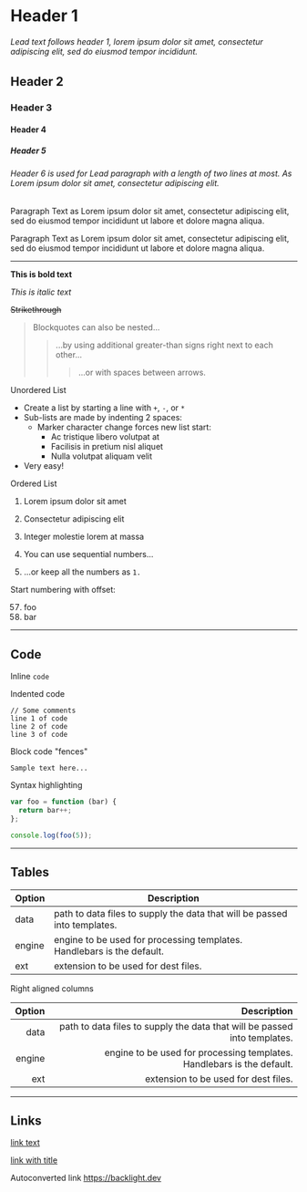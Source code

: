 # Header 1

###### Lead text follows header 1, lorem ipsum dolor sit amet, consectetur adipiscing elit, sed do eiusmod tempor incididunt.

## Header 2

### Header 3

#### Header 4

##### Header 5

###### Header 6 is used for Lead paragraph with a length of two lines at most. As Lorem ipsum dolor sit amet, consectetur adipiscing elit.

Paragraph Text as Lorem ipsum dolor sit amet, consectetur adipiscing elit, sed do eiusmod tempor incididunt ut labore et dolore magna aliqua.

Paragraph Text as Lorem ipsum dolor sit amet, consectetur adipiscing elit, sed do eiusmod tempor incididunt ut labore et dolore magna aliqua.

---

**This is bold text**

_This is italic text_

~~Strikethrough~~

> Blockquotes can also be nested...
>
> > ...by using additional greater-than signs right next to each other...
> >
> > > ...or with spaces between arrows.

Unordered List

- Create a list by starting a line with `+`, `-`, or `*`
- Sub-lists are made by indenting 2 spaces:
  - Marker character change forces new list start:
    - Ac tristique libero volutpat at
    * Facilisis in pretium nisl aliquet
    - Nulla volutpat aliquam velit
- Very easy!

Ordered List

1. Lorem ipsum dolor sit amet
2. Consectetur adipiscing elit
3. Integer molestie lorem at massa

4. You can use sequential numbers...
5. ...or keep all the numbers as `1.`

Start numbering with offset:

57. foo
1. bar

---

## Code

Inline `code`

Indented code

    // Some comments
    line 1 of code
    line 2 of code
    line 3 of code

Block code "fences"

```
Sample text here...
```

Syntax highlighting

```js
var foo = function (bar) {
  return bar++;
};

console.log(foo(5));
```

---

## Tables

| Option | Description                                                               |
| ------ | ------------------------------------------------------------------------- |
| data   | path to data files to supply the data that will be passed into templates. |
| engine | engine to be used for processing templates. Handlebars is the default.    |
| ext    | extension to be used for dest files.                                      |

Right aligned columns

| Option |                                                               Description |
| -----: | ------------------------------------------------------------------------: |
|   data | path to data files to supply the data that will be passed into templates. |
| engine |    engine to be used for processing templates. Handlebars is the default. |
|    ext |                                      extension to be used for dest files. |

---

## Links

[link text](https://backlight.dev)

[link with title](https://backlight.dev 'title text!')

Autoconverted link https://backlight.dev
